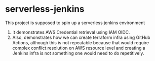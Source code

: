 # serverless-jenkins
This project is supposed to spin up a serverless jenkins environment
1. It demonstrates AWS Credential retrieval using IAM OIDC.
2. Also, demonstrates how we can create terraform infra using GitHub Actions, although this is not repeatable because that would require complex conflict resolution on AWS resource level and creating a Jenkins infra is not something one would need to do repetitively.
